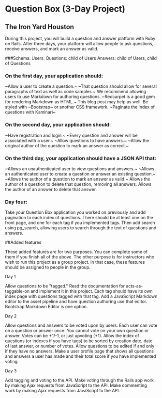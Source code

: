 # Question Box (3-Day Project)
## The Iron Yard Houston

During this project, you will build a question and answer platform with Ruby on Rails. After three days, your platform will allow people to ask questions, receive answers, and mark an answer as valid.

###Schema:
  Users:
  Questions: child of Users
  Answers: child of Users, child of Questions

### On the first day, your application should:

~Allow a user to create a question.~ ~That question should allow for several paragraphs of text as well as code samples.~ We recommend allowing users to use Markdown for authoring questions. ~Redcarpet is a good gem for rendering Markdown as HTML.~ This blog post may help as well.
Be styled with ~Bootstrap~ or another CSS framework.
~Paginate the index of questions with Kaminari~

### On the second day, your application should:

~Have registration and login.~
~Every question and answer will be associated with a user.~
~Allow questions to have answers.~
~Allow the original author of the question to mark an answer as correct.~

### On the third day, your application should have a JSON API that:

~Allows an unauthenticated user to view questions and answers.~
~Allows an authenticated user to create a question or answer an existing question.~
~Allows the author of a question to mark an answer as valid.~
Allows the author of a question to delete that question, removing all answers.
Allows the author of an answer to delete that answer.

### Day four:

Take your Question Box application you worked on previously and add pagination to each index of questions. There should be at least one on the front page, and one for each tag if you implemented tags.
Then add search using pg_search, allowing users to search through the text of questions and answers.

##Added features  

These added features are for two purposes. You can complete some of them if you finish all of the above. The other purpose is for instructors who wish to run this project as a group project. In that case, these features should be assigned to people in the group.

Day 1  

Allow questions to be "tagged." Read the documentation for acts-as-taggable-on and implement it in this project. Each tag should have its own index page with questions tagged with that tag.
Add a JavaScript Markdown editor to the asset pipeline and have question authoring use that editor. Bootstrap Markdown Editor is one option.

Day 2  

Allow questions and answers to be voted upon by users. Each user can vote on a question or answer once. You cannot vote on your own question or answer. Votes can be +1/-1, or just upvoting (+1).
Allow the index of questions (or indexes if you have tags) to be sorted by creation date, date of last answer, or number of votes.
Allow questions to be edited if and only if they have no answers.
Make a user profile page that shows all questions and answers a user has made and their total score if you have implemented voting.

Day 3  

Add tagging and voting to the API.
Make voting through the Rails app work by making Ajax requests from JavaScript to the API.
Make commenting work by making Ajax requests from JavaScript to the API.
